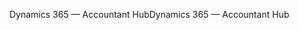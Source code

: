 <span data-ttu-id="0a2ec-101">Dynamics 365 — Accountant Hub</span><span class="sxs-lookup"><span data-stu-id="0a2ec-101">Dynamics 365 — Accountant Hub</span></span>
